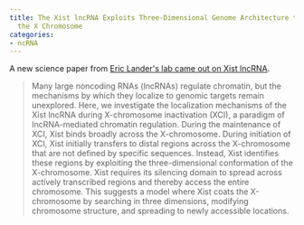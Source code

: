 ```yaml
---
title: The Xist lncRNA Exploits Three-Dimensional Genome Architecture to Spread Across
  the X Chromosome
categories:
- ncRNA
---
```

A new science paper from [Eric Lander's lab came out on Xist
lncRNA](http://www.sciencemag.org/content/early/2013/07/03/science.1237973).
<!--more-->

> Many large noncoding RNAs (lncRNAs) regulate chromatin, but the mechanisms
by which they localize to genomic targets remain unexplored. Here, we
investigate the localization mechanisms of the Xist lncRNA during X-chromosome
inactivation (XCI), a paradigm of lncRNA-mediated chromatin regulation. During
the maintenance of XCI, Xist binds broadly across the X-chromosome. During
initiation of XCI, Xist initially transfers to distal regions across the
X-chromosome that are not defined by specific sequences. Instead, Xist
identifies these regions by exploiting the three-dimensional conformation of
the X-chromosome. Xist requires its silencing domain to spread across actively
transcribed regions and thereby access the entire chromosome. This suggests a
model where Xist coats the X-chromosome by searching in three dimensions,
modifying chromosome structure, and spreading to newly accessible locations.

